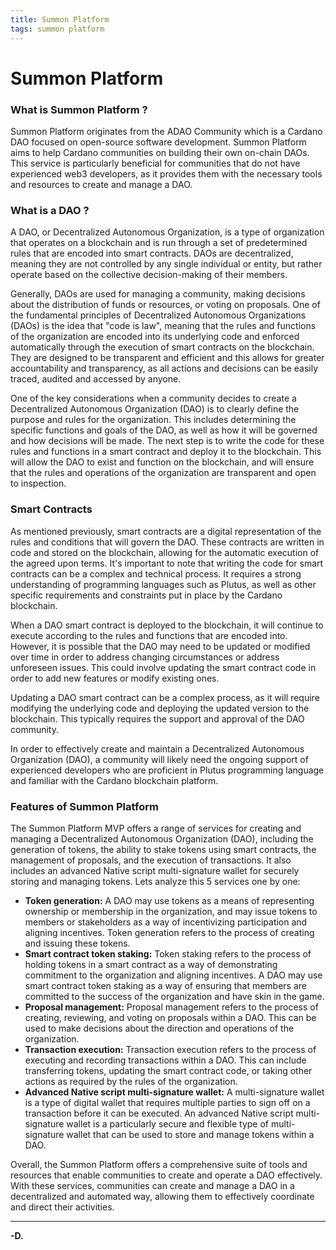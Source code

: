 ```yaml
---
title: Summon Platform
tags: summon platform
---
```


# Summon Platform

### What is Summon Platform ?
Summon Platform originates from the ADAO Community which is a Cardano DAO focused on open-source software development. Summon Platform aims to help Cardano communities on building their own on-chain DAOs. This service is particularly beneficial for communities that do not have experienced web3 developers, as it provides them with the necessary tools and resources to create and manage a DAO.

### What is a DAO ?

A DAO, or Decentralized Autonomous Organization, is a type of organization that operates on a blockchain and is run through a set of predetermined rules that are encoded into smart contracts. DAOs are decentralized, meaning they are not controlled by any single individual or entity, but rather operate based on the collective decision-making of their members.

Generally, DAOs are used for managing a community, making decisions about the distribution of funds or resources, or voting on proposals. One of the fundamental principles of Decentralized Autonomous Organizations (DAOs) is the idea that "code is law", meaning that the rules and functions of the organization are encoded into its underlying code and enforced automatically through the execution of smart contracts on the blockchain. They are designed to be transparent and efficient and this allows for greater accountability and transparency, as all actions and decisions can be easily traced, audited and accessed by anyone.

One of the key considerations when a community decides to create a Decentralized Autonomous Organization (DAO) is to clearly define the purpose and rules for the organization. This includes determining the specific functions and goals of the DAO, as well as how it will be governed and how decisions will be made. The next step is to write the code for these rules and functions in a smart contract and deploy it to the blockchain. This will allow the DAO to exist and function on the blockchain, and will ensure that the rules and operations of the organization are transparent and open to inspection.

### Smart Contracts

As mentioned previously, smart contracts are a digital representation of the rules and conditions that will govern the DAO. These contracts are written in code and stored on the blockchain, allowing for the automatic execution of the agreed upon terms. It's important to note that writing the code for smart contracts can be a complex and technical process. It requires a strong understanding of programming languages such as Plutus, as well as other specific requirements and constraints put in place by the Cardano blockchain. 

When a DAO smart contract is deployed to the blockchain, it will continue to execute according to the rules and functions that are encoded into. However, it is possible that the DAO may need to be updated or modified over time in order to address changing circumstances or address unforeseen issues. This could involve updating the smart contract code in order to add new features or modify existing ones.

Updating a DAO smart contract can be a complex process, as it will require modifying the underlying code and deploying the updated version to the blockchain. This typically requires the support and approval of the DAO community.

In order to effectively create and maintain a Decentralized Autonomous Organization (DAO), a community will likely need the ongoing support of experienced developers who are proficient in Plutus programming language and familiar with the Cardano blockchain platform. 

### Features of Summon Platform
The Summon Platform MVP offers a range of services for creating and managing a Decentralized Autonomous Organization (DAO), including the generation of tokens, the ability to stake tokens using smart contracts, the management of proposals, and the execution of transactions. It also includes an advanced Native script multi-signature wallet for securely storing and managing tokens. Lets analyze this 5 services one by one:
* **Token generation:** A DAO may use tokens as a means of representing ownership or membership in the organization, and may issue tokens to members or stakeholders as a way of incentivizing participation and aligning incentives. Token generation refers to the process of creating and issuing these tokens.
* **Smart contract token staking:** Token staking refers to the process of holding tokens in a smart contract as a way of demonstrating commitment to the organization and aligning incentives. A DAO may use smart contract token staking as a way of ensuring that members are committed to the success of the organization and have skin in the game.
* **Proposal management:** Proposal management refers to the process of creating, reviewing, and voting on proposals within a DAO. This can be used to make decisions about the direction and operations of the organization.
* **Transaction execution:** Transaction execution refers to the process of executing and recording transactions within a DAO. This can include transferring tokens, updating the smart contract code, or taking other actions as required by the rules of the organization.
* **Advanced Native script multi-signature wallet:** A multi-signature wallet is a type of digital wallet that requires multiple parties to sign off on a transaction before it can be executed. An advanced Native script multi-signature wallet is a particularly secure and flexible type of multi-signature wallet that can be used to store and manage tokens within a DAO.



Overall, the Summon Platform offers a comprehensive suite of tools and resources that enable communities to create and operate a DAO effectively. With these services, communities can create and manage a DAO in a decentralized and automated way, allowing them to effectively coordinate and direct their activities.

---
**-D.**
